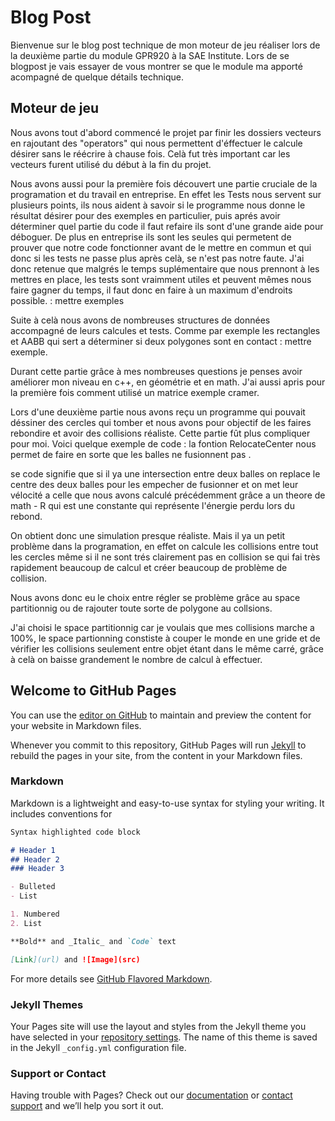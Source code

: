 # Blog Post

Bienvenue sur le blog post technique de mon moteur de jeu réaliser lors de la deuxième partie du module GPR920 à la SAE Institute.
Lors de se blogpost je vais essayer de vous montrer se que le module ma apporté acompagné de quelque détails technique.

## Moteur de jeu

Nous avons tout d'abord commencé le projet par finir les dossiers vecteurs en rajoutant des "operators" qui nous permettent d'éffectuer le calcule désirer sans le réécrire à chause fois. Celà fut très important car les vecteurs furent utilisé du début à la fin du projet.

Nous avons aussi pour la première fois découvert une partie cruciale de la programation et du travail en entreprise. En effet les Tests nous servent sur plusieurs points, ils nous aident à savoir si le programme nous donne le résultat désirer pour des exemples en particulier, puis aprés avoir déterminer quel partie du code il faut refaire ils sont d'une grande aide pour déboguer. De plus en entreprise ils sont les seules qui permetent de prouver que notre code fonctionner avant de le mettre en commun et qui donc si les tests ne passe plus après celà, se n'est pas notre faute. J'ai donc retenue que malgrés le temps suplémentaire que nous prennont à les mettres en place, les tests sont vraimment utiles et peuvent mêmes nous faire gagner du temps, il faut donc en faire à un maximum d'endroits possible. : mettre exemples


Suite à celà nous avons de nombreuses structures de données accompagné de leurs calcules et tests. Comme par exemple les rectangles et AABB qui sert a déterminer si deux polygones sont en contact : mettre exemple.

Durant cette partie grâce à mes nombreuses questions je penses avoir améliorer mon niveau en c++, en géométrie et en math. J'ai aussi apris pour la première fois comment utilisé un matrice exemple cramer.

Lors d'une deuxième partie nous avons reçu un programme qui pouvait déssiner des cercles qui tomber et nous avons pour objectif de les faires rebondire et avoir des collisions réaliste. Cette partie fût plus compliquer pour moi. Voici quelque exemple de code : la fontion RelocateCenter nous permet de faire en sorte que les balles ne fusionnent pas .

se code signifie que si il ya une intersection entre deux balles on replace le centre des deux balles pour les empecher de fusionner et on met leur vélocité a celle que nous avons calculé précédemment grâce a un theore de math - R qui est une constante qui représente l'énergie perdu lors du rebond.

On obtient donc une simulation presque réaliste. Mais il ya un petit problème dans la programation, en effet on calcule les collisions entre tout les cercles même si il ne sont trés clairement pas en collision se qui fai très rapidement beaucoup de calcul et créer beaucoup de problème de collision.

Nous avons donc eu le choix entre régler se problème grâce au space partitionnig ou de rajouter toute sorte de polygone au collsions.

J'ai choisi le space partitionnig car je voulais que mes collisions marche a 100%, le space partionning constiste à couper le monde en une gride et de vérifier les collisions seulement entre objet étant dans le même carré, grâce à celà on baisse grandement le nombre de calcul à effectuer.





















## Welcome to GitHub Pages

You can use the [editor on GitHub](https://github.com/PaulOwO/BlogPost/edit/gh-pages/index.md) to maintain and preview the content for your website in Markdown files.

Whenever you commit to this repository, GitHub Pages will run [Jekyll](https://jekyllrb.com/) to rebuild the pages in your site, from the content in your Markdown files.

### Markdown

Markdown is a lightweight and easy-to-use syntax for styling your writing. It includes conventions for

```markdown
Syntax highlighted code block

# Header 1
## Header 2
### Header 3

- Bulleted
- List

1. Numbered
2. List

**Bold** and _Italic_ and `Code` text

[Link](url) and ![Image](src)
```

For more details see [GitHub Flavored Markdown](https://guides.github.com/features/mastering-markdown/).

### Jekyll Themes

Your Pages site will use the layout and styles from the Jekyll theme you have selected in your [repository settings](https://github.com/PaulOwO/BlogPost/settings/pages). The name of this theme is saved in the Jekyll `_config.yml` configuration file.

### Support or Contact

Having trouble with Pages? Check out our [documentation](https://docs.github.com/categories/github-pages-basics/) or [contact support](https://support.github.com/contact) and we’ll help you sort it out.
